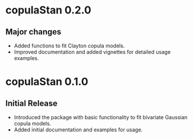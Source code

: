 # copulaStan 0.2.0

## Major changes

* Added functions to fit Clayton copula models.
* Improved documentation and added vignettes for detailed usage examples.

# copulaStan 0.1.0

## Initial Release

* Introduced the package with basic functionality to fit bivariate Gaussian copula models.
* Added initial documentation and examples for usage.

